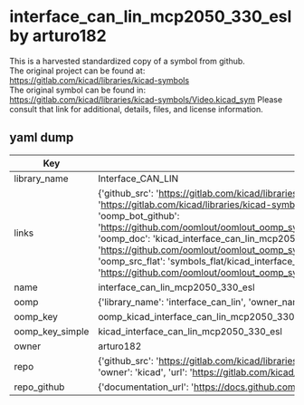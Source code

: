 # interface_can_lin_mcp2050_330_esl by arturo182  
This is a harvested standardized copy of a symbol from github.  
The original project can be found at:  
https://gitlab.com/kicad/libraries/kicad-symbols  
The original symbol can be found in:
https://gitlab.com/kicad/libraries/kicad-symbols/Video.kicad_sym
Please consult that link for additional, details, files, and license information.  
## yaml dump  
| Key | Value |  
| --- | --- |  
| library_name | Interface_CAN_LIN |  
| links | {'github_src': 'https://gitlab.com/kicad/libraries/kicad-symbols/Video.kicad_sym', 'github_src_repo': 'https://gitlab.com/kicad/libraries/kicad-symbols', 'oomp_bot': 'kicad_interface_can_lin_mcp2050_330_esl/working', 'oomp_bot_github': 'https://github.com/oomlout/oomlout_oomp_symbol_bot/tree/main/kicad_interface_can_lin_mcp2050_330_esl/working', 'oomp_doc': 'kicad_interface_can_lin_mcp2050_330_esl/working', 'oomp_doc_github': 'https://github.com/oomlout/oomlout_oomp_symbol_doc/tree/main/kicad_interface_can_lin_mcp2050_330_esl/working', 'oomp_src_flat': 'symbols_flat/kicad_interface_can_lin_mcp2050_330_esl/working', 'oomp_src_flat_github': 'https://github.com/oomlout/oomlout_oomp_symbol_src/tree/main/kicad_interface_can_lin_mcp2050_330_esl/working'} |  
| name | interface_can_lin_mcp2050_330_esl |  
| oomp | {'library_name': 'interface_can_lin', 'owner_name': 'kicad', 'symbol_name': 'interface_can_lin_mcp2050_330_esl'} |  
| oomp_key | oomp_kicad_interface_can_lin_mcp2050_330_esl |  
| oomp_key_simple | kicad_interface_can_lin_mcp2050_330_esl |  
| owner | arturo182 |  
| repo | {'github_src': 'https://gitlab.com/kicad/libraries/kicad-symbols/Video.kicad_sym', 'name': 'libraries/kicad-symbols', 'owner': 'kicad', 'url': 'https://gitlab.com/kicad/libraries/kicad-symbols'} |  
| repo_github | {'documentation_url': 'https://docs.github.com/rest/repos/repos#get-a-repository', 'message': 'Not Found'} |  

